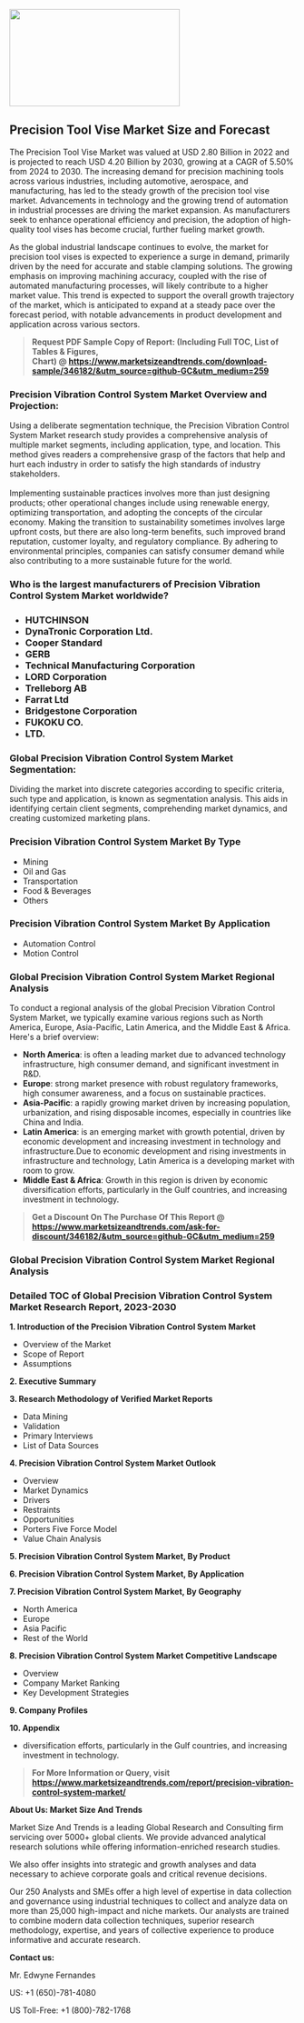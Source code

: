 <p><img class="alignnone size-medium wp-image-20088" src="https://ffe5etoiles.com/wp-content/uploads/2024/12/MST1-300x171.png" alt="" width="300" height="171" /></p><h2>Precision Tool Vise Market Size and Forecast</h2><p>The Precision Tool Vise Market was valued at USD 2.80 Billion in 2022 and is projected to reach USD 4.20 Billion by 2030, growing at a CAGR of 5.50% from 2024 to 2030. The increasing demand for precision machining tools across various industries, including automotive, aerospace, and manufacturing, has led to the steady growth of the precision tool vise market. Advancements in technology and the growing trend of automation in industrial processes are driving the market expansion. As manufacturers seek to enhance operational efficiency and precision, the adoption of high-quality tool vises has become crucial, further fueling market growth.</p><p>As the global industrial landscape continues to evolve, the market for precision tool vises is expected to experience a surge in demand, primarily driven by the need for accurate and stable clamping solutions. The growing emphasis on improving machining accuracy, coupled with the rise of automated manufacturing processes, will likely contribute to a higher market value. This trend is expected to support the overall growth trajectory of the market, which is anticipated to expand at a steady pace over the forecast period, with notable advancements in product development and application across various sectors.</p></p><blockquote id="" class=""><strong>Request PDF Sample Copy of Report: (Including Full TOC, List of Tables &amp; Figures, Chart)&nbsp;@&nbsp;<strong><a href="https://www.marketsizeandtrends.com/download-sample/346182/&utm_source=github-GC&utm_medium=259" target="_blank">https://www.marketsizeandtrends.com/download-sample/346182/&utm_source=github-GC&utm_medium=259</a></strong></strong></blockquote><h3 id="" class="">Precision Vibration Control System Market&nbsp;Overview and Projection:</h3><p id="" class="">Using a deliberate segmentation technique, the Precision Vibration Control System Market research study provides a comprehensive analysis of multiple market segments, including application, type, and location. This method gives readers a comprehensive grasp of the factors that help and hurt each industry in order to satisfy the high standards of industry stakeholders. <br /> <br />Implementing sustainable practices involves more than just designing products; other operational changes include using renewable energy, optimizing transportation, and adopting the concepts of the circular economy. Making the transition to sustainability sometimes involves large upfront costs, but there are also long-term benefits, such improved brand reputation, customer loyalty, and regulatory compliance. By adhering to environmental principles, companies can satisfy consumer demand while also contributing to a more sustainable future for the world.</p><h3 id="" class="">Who is the largest manufacturers of&nbsp;Precision Vibration Control System Market worldwide?</h3><h3 class=""><p><ul><li>HUTCHINSON </li><li> DynaTronic Corporation Ltd. </li><li> Cooper Standard </li><li> GERB </li><li> Technical Manufacturing Corporation </li><li> LORD Corporation </li><li> Trelleborg AB </li><li> Farrat Ltd </li><li> Bridgestone Corporation </li><li> FUKOKU CO. </li><li> LTD.</li></ul></p></h3><h3 id="" class="">Global&nbsp;Precision Vibration Control System Market Segmentation:</h3><p id="" class="">Dividing the market into discrete categories according to specific criteria, such type and application, is known as segmentation analysis. This aids in identifying certain client segments, comprehending market dynamics, and creating customized marketing plans.</p><h3 id="" class="">Precision Vibration Control System Market&nbsp;By Type</h3><p><p><ul><li>Mining</li><li> Oil and Gas</li><li> Transportation</li><li> Food & Beverages</li><li> Others</p></li></ul></p></p><h3 id="" class="">Precision Vibration Control System Market&nbsp;By Application</h3><p class=""><p><ul><li>Automation Control</li><li> Motion Control</li></ul></p></p><h3 id="" class="">Global Precision Vibration Control System Market Regional Analysis</h3><p id="" class="">To conduct a regional analysis of the global Precision Vibration Control System Market, we typically examine various regions such as North America, Europe, Asia-Pacific, Latin America, and the Middle East &amp; Africa. Here's a brief overview:</p><ul><li><strong>North America</strong>: is often a leading market due to advanced technology infrastructure, high consumer demand, and significant investment in R&amp;D.</li><li><strong>Europe</strong>: strong market presence with robust regulatory frameworks, high consumer awareness, and a focus on sustainable practices.</li><li><strong>Asia-Pacific</strong>: a rapidly growing market driven by increasing population, urbanization, and rising disposable incomes, especially in countries like China and India.</li><li><strong>Latin America</strong>: is an emerging market with growth potential, driven by economic development and increasing investment in technology and infrastructure.Due to economic development and rising investments in infrastructure and technology, Latin America is a developing market with room to grow.</li><li><strong>Middle East &amp; Africa</strong>: Growth in this region is driven by economic diversification efforts, particularly in the Gulf countries, and increasing investment in technology.</li></ul><blockquote id="" class=""><strong>Get a Discount On The Purchase Of This Report @ <strong><a href="https://www.marketsizeandtrends.com/ask-for-discount/346182/&utm_source=github-GC&utm_medium=259" target="_blank">https://www.marketsizeandtrends.com/ask-for-discount/346182/&utm_source=github-GC&utm_medium=259</a></strong></strong></blockquote><h3 id="" class="">Global Precision Vibration Control System Market Regional Analysis</h3><h3 id="" class="">Detailed TOC of Global Precision Vibration Control System Market Research Report, 2023-2030</h3><p id="" class=""><strong>1. Introduction of the Precision Vibration Control System Market</strong></p><ul><li>Overview of the Market</li><li>Scope of Report</li><li>Assumptions</li></ul><p id="" class=""><strong>2. Executive Summary</strong></p><p id="" class=""><strong>3. Research Methodology of Verified Market Reports</strong></p><ul><li>Data Mining</li><li>Validation</li><li>Primary Interviews</li><li>List of Data Sources</li></ul><p id="" class=""><strong>4. Precision Vibration Control System Market Outlook</strong></p><ul><li>Overview</li><li>Market Dynamics</li><li>Drivers</li><li>Restraints</li><li>Opportunities</li><li>Porters Five Force Model</li><li>Value Chain Analysis</li></ul><p id="" class=""><strong>5. Precision Vibration Control System Market, By Product</strong></p><p id="" class=""><strong>6. Precision Vibration Control System Market, By Application</strong></p><p id="" class=""><strong>7. Precision Vibration Control System Market, By Geography</strong></p><ul><li>North America</li><li>Europe</li><li>Asia Pacific</li><li>Rest of the World</li></ul><p id="" class=""><strong>8. Precision Vibration Control System Market Competitive Landscape</strong></p><ul><li>Overview</li><li>Company Market Ranking</li><li>Key Development Strategies</li></ul><p id="" class=""><strong>9. Company Profiles</strong></p><p id="" class=""><strong>10. Appendix</strong></p><ul><li>diversification efforts, particularly in the Gulf countries, and increasing investment in technology.</li></ul><blockquote id="" class=""><strong>For More Information or Query, visit <strong><strong><a href="https://www.marketsizeandtrends.com/report/precision-vibration-control-system-market/" target="_blank">https://www.marketsizeandtrends.com/report/precision-vibration-control-system-market/</a></strong></strong></strong></blockquote><p id="" class=""><strong>About Us: Market Size And Trends</strong></p><p id="" class="">Market Size And Trends is a leading Global Research and Consulting firm servicing over 5000+ global clients. We provide advanced analytical research solutions while offering information-enriched research studies.</p><p id="" class="">We also offer insights into strategic and growth analyses and data necessary to achieve corporate goals and critical revenue decisions.</p><p id="" class="">Our 250 Analysts and SMEs offer a high level of expertise in data collection and governance using industrial techniques to collect and analyze data on more than 25,000 high-impact and niche markets. Our analysts are trained to combine modern data collection techniques, superior research methodology, expertise, and years of collective experience to produce informative and accurate research.</p><p id="" class=""><strong>Contact us:</strong></p><p id="" class="">Mr. Edwyne Fernandes</p><p id="" class="">US: +1 (650)-781-4080</p><p id="" class="">US Toll-Free: +1 (800)-782-1768</p>
